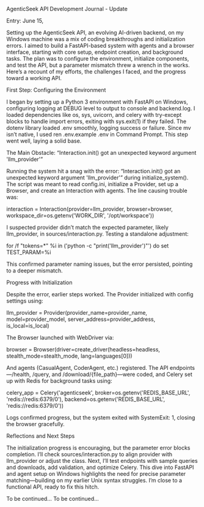 AgenticSeek API Development Journal - Update

Entry: June 15, 

Setting up the AgenticSeek API, an evolving AI-driven backend, on my Windows machine was a mix of coding breakthroughs and initialization errors. I aimed to build a FastAPI-based system with agents and a browser interface, starting with core setup, endpoint creation, and background tasks. The plan was to configure the environment, initialize components, and test the API, but a parameter mismatch threw a wrench in the works. Here’s a recount of my efforts, the challenges I faced, and the progress toward a working API.

First Step: Configuring the Environment

I began by setting up a Python 3 environment with FastAPI on Windows, configuring logging at DEBUG level to output to console and backend.log. I loaded dependencies like os, sys, uvicorn, and celery with try-except blocks to handle import errors, exiting with sys.exit(1) if they failed. The dotenv library loaded .env smoothly, logging success or failure. Since mv isn’t native, I used ren .env.example .env in Command Prompt. This step went well, laying a solid base.

The Main Obstacle: “Interaction.init() got an unexpected keyword argument 'llm_provider'”

Running the system hit a snag with the error: “Interaction.init() got an unexpected keyword argument 'llm_provider'” during initialize_system(). The script was meant to read config.ini, initialize a Provider, set up a Browser, and create an Interaction with agents. The line causing trouble was:

interaction = Interaction(provider=llm_provider, browser=browser, workspace_dir=os.getenv('WORK_DIR', '/opt/workspace'))

I suspected provider didn’t match the expected parameter, likely llm_provider, in sources/interaction.py. Testing a standalone adjustment:

for /f "tokens=*" %i in ('python -c "print('llm_provider')"') do set TEST_PARAM=%i

This confirmed parameter naming issues, but the error persisted, pointing to a deeper mismatch.

Progress with Initialization

Despite the error, earlier steps worked. The Provider initialized with config settings using:

llm_provider = Provider(provider_name=provider_name, model=provider_model, server_address=provider_address, is_local=is_local)

The Browser launched with WebDriver via:

browser = Browser(driver=create_driver(headless=headless, stealth_mode=stealth_mode, lang=languages[0]))

And agents (CasualAgent, CoderAgent, etc.) registered. The API endpoints—/health, /query, and /download/{file_path}—were coded, and Celery set up with Redis for background tasks using:

celery_app = Celery('agenticseek', broker=os.getenv('REDIS_BASE_URL', 'redis://redis:6379/0'), backend=os.getenv('REDIS_BASE_URL', 'redis://redis:6379/0'))

Logs confirmed progress, but the system exited with SystemExit: 1, closing the browser gracefully.

Reflections and Next Steps

The initialization progress is encouraging, but the parameter error blocks completion. I’ll check sources/interaction.py to align provider with llm_provider or adjust the class. Next, I’ll test endpoints with sample queries and downloads, add validation, and optimize Celery. This dive into FastAPI and agent setup on Windows highlights the need for precise parameter matching—building on my earlier Unix syntax struggles. I’m close to a functional API, ready to fix this hitch.

To be continued…
To be continued…
